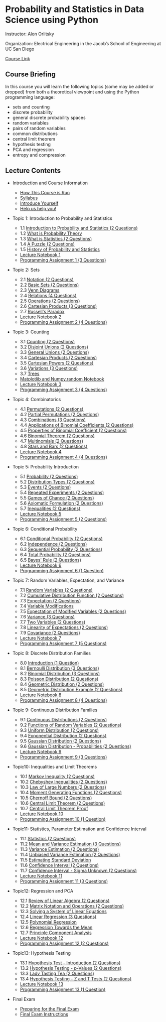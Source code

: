 # Probability and Statistics in Data Science using Python


Instructor: Alon Orlitsky

Organization: Electrical Engineering in the Jacob’s School of Engineering at UC San Diego

[Course Link](https://courses.edx.org/courses/course-v1:UCSanDiegoX+DSE210x+1T2020/course/)


## Course Briefing

In this course you will learn the following topics (some may be added or dropped) from both a theoretical viewpoint and using the Python programming language:

+ sets and counting
+ discrete probability
+ general discrete probability spaces
+ random variables
+ pairs of random variables
+ common distributions
+ central limit theorem
+ hypothesis testing
+ PCA and regression
+ entropy and compression


## Lecture Contents

+ Introduction and Course Information
  + [How This Course is Run](./Stats/ProbStatsPython/00-CourseInfo.md#)
  + [Syllabus](./Stats/ProbStatsPython/00-CourseInfo.md#)
  + [Introduce Yourself](./Stats/ProbStatsPython/00-CourseInfo.md#)
  + [Help us help you!](./Stats/ProbStatsPython/00-CourseInfo.md#)


+ Topic 1: Introduction to Probability and Statistics
  + 1.1 [Introduction to Probability and Statistics (2 Questions)](/Stats/ProbStatsPython/01-Intro.md#)
  + 1.2 [What is Probability Theory](/Stats/ProbStatsPython/01-Intro.md#)
  + 1.3 [What is Statistics (2 Questions)](/Stats/ProbStatsPython/01-Intro.md#)
  + 1.4 [A Puzzle (2 Questions)](/Stats/ProbStatsPython/01-Intro.md#)
  + 1.5 [History of Probability and Statistics](/Stats/ProbStatsPython/01-Intro.md#)
  + [Lecture Notebook 1](./Stats/ProbStatsPython/01-Intro.md#)
  + [Programming Assignment 1 (3 Questions)](./Stats/ProbStatsPython/01-Intro.md#)


+ Topic 2: Sets
  + 2.1 [Notation (2 Questions)](./Stats/ProbStatsPython/02-Sets.md#)
  + 2.2 [Basic Sets (2 Questions)](./Stats/ProbStatsPython/02-Sets.md#)
  + 2.3 [Venn Diagrams](./Stats/ProbStatsPython/02-Sets.md#)
  + 2.4 [Relations (4 Questions)](./Stats/ProbStatsPython/02-Sets.md#)
  + 2.5 [Operations (2 Questions)](./Stats/ProbStatsPython/02-Sets.md#)
  + 2.6 [Cartesian Products (3 Questions)](./Stats/ProbStatsPython/02-Sets.md#)
  + 2.7 [Russell's Paradox](./Stats/ProbStatsPython/02-Sets.md#)
  + [Lecture Notebook 2](./Stats/ProbStatsPython/02-Sets.md#)
  + [Programming Assignment 2 (4 Questions)](./Stats/ProbStatsPython/02-Sets.md#)


+ Topic 3: Counting
  + 3.1 [Counting (2 Questions)](./Stats/ProbStatsPython/03-Counting.md#)
  + 3.2 [Disjoint Unions (2 Questions)](./Stats/ProbStatsPython/03-Counting.md#)
  + 3.3 [General Unions (2 Questions)](./Stats/ProbStatsPython/03-Counting.md#)
  + 3.4 [Cartesian Products (2 Questions)](./Stats/ProbStatsPython/03-Counting.md#)
  + 3.5 [Cartesian Powers (2 Questions)](./Stats/ProbStatsPython/03-Counting.md#)
  + 3.6 [Variations (3 Questions)](./Stats/ProbStatsPython/03-Counting.md#)
  + 3.7 [Trees](./Stats/ProbStatsPython/03-Counting.md#)
  + [Matplotlib and Numpy.random Notebook](./Stats/ProbStatsPython/03-Counting.md#)
  + [Lecture Notebook 3](./Stats/ProbStatsPython/03-Counting.md#)
  + [Programming Assignment 3 (4 Questions)](./Stats/ProbStatsPython/03-Counting.md#)


+ Topic 4: Combinatorics
  + 4.1 [Permutations (2 Questions)](./Stats/ProbStatsPython/04-Combinatorics.md#)
  + 4.2 [Partial Permutations (2 Questions)](./Stats/ProbStatsPython/04-Combinatorics.md#)
  + 4.3 [Combinations (3 Questions)](./Stats/ProbStatsPython/04-Combinatorics.md#)
  + 4.4 [Applications of Binomial Coefficients (2 Questions)](./Stats/ProbStatsPython/04-Combinatorics.md#)
  + 4.5 [Properties of Binomial Coefficient (2 Questions)](./Stats/ProbStatsPython/04-Combinatorics.md#)
  + 4.6 [Binomial Theorem (2 Questions)](./Stats/ProbStatsPython/04-Combinatorics.md#)
  + 4.7 [Multinomials (2 Questions)](./Stats/ProbStatsPython/04-Combinatorics.md#)
  + 4.8 [Stars and Bars (2 Questions)](./Stats/ProbStatsPython/04-Combinatorics.md#)
  + [Lecture Notebook 4](./Stats/ProbStatsPython/04-Combinatorics.md#)
  + [Programming Assignment 4 (4 Questions)](./Stats/ProbStatsPython/04-Combinatorics.md#)


+ Topic 5: Probability Introduction
  + 5.1 [Probability (2 Questions)](./Stats/ProbStatsPython/05-probIntro.md#)
  + 5.2 [Distribution Types (2 Questions)](./Stats/ProbStatsPython/05-probIntro.md#)
  + 5.3 [Events (2 Questions)](./Stats/ProbStatsPython/05-probIntro.md#)
  + 5.4 [Repeated Experiments (2 Questions)](./Stats/ProbStatsPython/05-probIntro.md#)
  + 5.5 [Games of Chance (2 Questions)](./Stats/ProbStatsPython/05-probIntro.md#)
  + 5.6 [Axiomatic Formulation (2 Questions)](./Stats/ProbStatsPython/05-probIntro.md#)
  + 5.7 [Inequalities (2 Questions)](./Stats/ProbStatsPython/05-probIntro.md#)
  + [Lecture Notebook 5](./Stats/ProbStatsPython/05-probIntro.md#)
  + [Programming Assignment 5 (2 Questions)](./Stats/ProbStatsPython/05-probIntro.md#)


+ Topic 6: Conditional Probability
  + 6.1 [Conditional Probability (2 Questions)](./Stats/ProbStatsPython/06-CondProb.md#)
  + 6.2 [Independence (2 Questions)](./Stats/ProbStatsPython/06-CondProb.md#)
  + 6.3 [Sequential Probability (2 Questions)](./Stats/ProbStatsPython/06-CondProb.md#)
  + 6.4 [Total Probability (2 Questions)](./Stats/ProbStatsPython/06-CondProb.md#)
  + 6.5 [Bayes' Rule (2 Questions)](./Stats/ProbStatsPython/06-CondProb.md#)
  + [Lecture Notebook 6](./Stats/ProbStatsPython/06-CondProb.md#)
  + [Programming Assignment 6 (1 Question)](./Stats/ProbStatsPython/06-CondProb.md#)


+ Topic 7: Random Variables, Expectation, and Variance
  + 7.1 [Random Variables (2 Questions)](./Stats/ProbStatsPython/07-RvMeanVar.md#)
  + 7.2 [Cumulative Distribution Function (2 Questions)](./Stats/ProbStatsPython/07-RvMeanVar.md#)
  + 7.3 [Expectation (2 Questions)](./Stats/ProbStatsPython/07-RvMeanVar.md#)
  + 7.4 [Variable Modifications](./Stats/ProbStatsPython/07-RvMeanVar.md#)
  + 7.5 [Expectation of Modified Variables (2 Questions)](./Stats/ProbStatsPython/07-RvMeanVar.md#)
  + 7.6 [Variance (3 Questions)](./Stats/ProbStatsPython/07-RvMeanVar.md#)
  + 7.7 [Two Variables (2 Questions)](./Stats/ProbStatsPython/07-RvMeanVar.md#)
  + 7.8 [Linearity of Expectations (2 Questions)](./Stats/ProbStatsPython/07-RvMeanVar.md#)
  + 7.9 [Covariance (2 Questions)](./Stats/ProbStatsPython/07-RvMeanVar.md#)
  + [Lecture Notebook 7](./Stats/ProbStatsPython/07-RvMeanVar.md#)
  + [Programming Assignment 7 (5 Questions)](./Stats/ProbStatsPython/07-RvMeanVar.md#)


+ Topic 8: Discrete Distribution Families
  + 8.0 [Introduction (1 Question)](./Stats/ProbStatsPython/08-DiscreteDist.md#)
  + 8.1 [Bernoulli Distribution (3 Questions)](./Stats/ProbStatsPython/08-DiscreteDist.md#)
  + 8.2 [Binomial Distribution (3 Questions)](./Stats/ProbStatsPython/08-DiscreteDist.md#)
  + 8.3 [Poisson Distribution (2 Questions)](./Stats/ProbStatsPython/08-DiscreteDist.md#)
  + 8.4 [Geometric Distribution (2 Questions)](./Stats/ProbStatsPython/08-DiscreteDist.md#)
  + 8.5 [Geometric Distribution Example (2 Questions)](./Stats/ProbStatsPython/08-DiscreteDist.md#)
  + [Lecture Notebook 8](./Stats/ProbStatsPython/08-DiscreteDist.md#)
  + [Programming Assignment 8 (4 Questions)](./Stats/ProbStatsPython/08-DiscreteDist.md#)


+ Topic 9: Continuous Distribution Families
  + 9.1 [Continuous Distributions (2 Questions)](./Stats/ProbStatsPython/09-ContDist.md#)
  + 9.2 [Functions of Random Variables (2 Questions)](./Stats/ProbStatsPython/09-ContDist.md#)
  + 9.3 [Uniform Distribution (2 Questions)](./Stats/ProbStatsPython/09-ContDist.md#)
  + 9.4 [Exponential Distribution (2 Questions)](./Stats/ProbStatsPython/09-ContDist.md#)
  + 9.5 [Gaussian Distribution (2 Questions)](./Stats/ProbStatsPython/09-ContDist.md#)
  + 9.6 [Gaussian Distribution - Probabilities (2 Questions)](./Stats/ProbStatsPython/09-ContDist.md#)
  + [Lecture Notebook 9](./Stats/ProbStatsPython/09-ContDist.md#)
  + [Programming Assignment 9 (3 Questions)](./Stats/ProbStatsPython/09-ContDist.md#)


+ Topic10: Inequalities and Limit Theorems
  + 10.1 [Markov Inequality (2 Questions)](./Stats/ProbStatsPython/10-InequLimit.md#)
  + 10.2 [Chebyshev Inequalities (2 Questions)](./Stats/ProbStatsPython/10-InequLimit.md#)
  + 10.3 [Law of Large Numbers (2 Questions)](./Stats/ProbStatsPython/10-InequLimit.md#)
  + 10.4 [Moment Generating Functions (2 Questions)](./Stats/ProbStatsPython/10-InequLimit.md#)
  + 10.5 [Chernoff Bound (2 Questions)](./Stats/ProbStatsPython/10-InequLimit.md#)
  + 10.6 [Central Limit Theorem (2 Questions)](./Stats/ProbStatsPython/10-InequLimit.md#)
  + 10.7 [Central Limit Theorem Proof](./Stats/ProbStatsPython/10-InequLimit.md#)
  + [Lecture Notebook 10](./Stats/ProbStatsPython/10-InequLimit.md#)
  + [Programming Assignment 10 (1 Question)](./Stats/ProbStatsPython/10-InequLimit.md#)


+ Topic11: Statistics, Parameter Estimation and Confidence Interval
  + 11.1 [Statistics (2 Questions)](./Stats/ProbStatsPython/11-StatEstCI.md#)
  + 11.2 [Mean and Variance Estimation (3 Questions)](./Stats/ProbStatsPython/11-StatEstCI.md#)
  + 11.3 [Variance Estimation (2 Questions)](./Stats/ProbStatsPython/11-StatEstCI.md#)
  + 11.4 [Unbiased Variance Estimation (2 Questions)](./Stats/ProbStatsPython/11-StatEstCI.md#)
  + 11.5 [Estimating Standard Deviation](./Stats/ProbStatsPython/11-StatEstCI.md#)
  + 11.6 [Confidence Interval (2 Questions)](./Stats/ProbStatsPython/11-StatEstCI.md#)
  + 11.7 [Confidence Interval - Sigma Unknown (2 Questions)](./Stats/ProbStatsPython/11-StatEstCI.md#)
  + [Lecture Notebook 11](./Stats/ProbStatsPython/11-StatEstCI.md#)
  + [Programming Assignment 11 (3 Questions)](./Stats/ProbStatsPython/11-StatEstCI.md#)


+ Topic12: Regression and PCA
  + 12.1 [Review of Linear Algebra (2 Questions)](./Stats/ProbStatsPython/12-RegPCA.md#)
  + 12.2 [Matrix Notation and Operations (2 Questions)](./Stats/ProbStatsPython/12-RegPCA.md#)
  + 12.3 [Solving a System of Linear Equations](./Stats/ProbStatsPython/12-RegPCA.md#)
  + 12.4 [Linear Regression (3 Questions)](./Stats/ProbStatsPython/12-RegPCA.md#)
  + 12.5 [Polynomial Regression](./Stats/ProbStatsPython/12-RegPCA.md#)
  + 12.6 [Regression Towards the Mean](./Stats/ProbStatsPython/12-RegPCA.md#)
  + 12.7 [Principle Component Analysis](./Stats/ProbStatsPython/12-RegPCA.md#)
  + [Lecture Notebook 12](./Stats/ProbStatsPython/12-RegPCA.md#)
  + [Programming Assignment 12 (2 Questions)](./Stats/ProbStatsPython/12-RegPCA.md#)


+ Topic13: Hypothesis Testing
  + 13.1 [Hypothesis Test - Introduction (2 Questions)](./Stats/ProbStatsPython/13-Hypothesis.md#)
  + 13.2 [Hypothesis Testing - p-Values (2 Questions)](./Stats/ProbStatsPython/13-Hypothesis.md#)
  + 13.3 [Lady Tasting Tea (2 Questions)](./Stats/ProbStatsPython/13-Hypothesis.md#)
  + 13.4 [Hypothesis Testing - Z and T Tests (2 Questions)](./Stats/ProbStatsPython/13-Hypothesis.md#)
  + [Lecture Notebook 13](./Stats/ProbStatsPython/13-Hypothesis.md#)
  + [Programming Assignment 13 (1 Question)](./Stats/ProbStatsPython/13-Hypothesis.md#)
 
 
+ Final Exam
  + [Preparing for the Final Exam](./Stats/ProbStatsPython/14-Final.md)
  + [Final Exam Instructions](./Stats/ProbStatsPython/14-Final.md)





